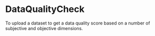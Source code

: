 # DataQualityCheck
To upload a dataset to get a data quality score based on a number of subjective and objective dimensions.

